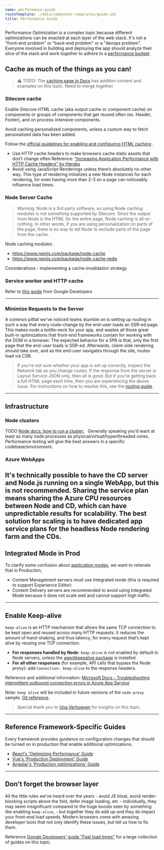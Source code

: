 ```yaml
---
name: performance-guide
routeTemplate: ./data/component-templates/guide.yml
title: Performance Guide
---
```

Performance Optimization is a complex topic because different optimizations can be enacted at each layer of the web stack. It's not a "front-end problem" or "back-end problem" or a "devops problem". Everyone involved in building and deploying the app should analyze their slice of the stack and work together to adhere to a [performance budget](https://web.dev/performance-budgets-101/).

## Cache as much of the things as you can!

> ⚠️ TODO: The [caching page in Docs](/docs/techniques/performance/caching) has addition content and examples on this topic. Need to merge together.

### Sitecore cache

Enable Sitecore HTML cache (aka output cache or component cache) on components or groups of components that get reused often (ex. Header, Footer), and on process-intensive components.

Avoid caching personalized components, unless a custom way to fetch personalized data has been added.

Follow the  [official guidelines for enabling and configuring HTML caching](https://doc.sitecore.com/developers/93/platform-administration-and-architecture/en/configure-html-component-cache-values.html) .
 
* Use HTTP cache headers to make browsers cache static assets that don’t change often
Reference:  [“Increasing Application Performance with HTTP Cache Headers” by Heroku](https://devcenter.heroku.com/articles/increasing-application-performance-with-http-cache-headers) 
 
* Avoid using JavaScript Renderings unless there’s absolutely no other way. This type of rendering initializes a new Node instances for each rendering, for even having more than 2-3 on a page can noticeably influence load times.

### Node Server Cache

> Warning: Node is a 3rd party software, so using Node caching modules is not something supported by Sitecore. Since the output from Node is the HTML for the entire page, Node caching is all-or-nothing. In other words, if you are using personalization on parts of the page, there is no way to tell Node to exclude parts of the page from the cache.

Node caching modules:
- https://www.npmjs.com/package/node-cache
- https://www.npmjs.com/package/node-cache-redis

Considerations - implementing a cache-invalidation strategy

### Service worker and HTTP cache

Refer to [this guide](https://web.dev/service-worker-caching-and-http-caching/) from Google Developers

---

### Minimize Requests to the Server

A common pitfall we've noticed teams stumble on is setting up routing in such a way that every route-change by the end-user loads an SSR-ed page. This makes node a bottle-neck for your app, and wastes all those great built-in optimizations that front-end frameworks contain for working with the DOM in a browser. The expected behavior for a SPA is that, only the first page that the end-user loads is SSR-ed. Afterwards, client-side rendering should take over, and as the end-user navigates through the site, routes load via CSR.

> If you're not sure whether your app is set up correctly, inspect the Network tab as you change routes. If the response from the server is Layout Service JSON only, then all is good. But if you're getting back a full HTML page each time, then you are experiencing the above issue. For instructions on how to resolve this, see the [routing guide](/guides/code-patterns-routing).

---

## Infrastructure

### Node clusters
TODO
[Node docs: how to run a cluster:](https://nodejs.org/api/cluster.html)
 
Generally speaking you’d want at least as many node processes as physical/virtual/hyperthreaded cores. Performance testing will give the best answers in a specific codebase/environment.


### Azure WebApps
It's technically possible to have the CD server and Node.js running on a single WebApp, but this is not recommended. Sharing the service plan means sharing the Azure CPU resources between Node and CD, which can have unpredictable results for scalability. The best solution for scaling is to have dedicated app service plans for the headless Node rendering farm and the CDs.
 
---

## Integrated Mode in Prod
To clarify some confusion about [application modes](https://jss.sitecore.com/docs/fundamentals/application-modes), we want to reiterate that in Production,
- Content Management servers must use Integrated mode (this is required to support Experience Editor)
- Content Delivery servers are recommended to avoid using Integrated Mode because it does not scale well and cannot support high traffic.

---

## Enable Keep-alive
`keep-alive` is an HTTP mechanism that allows the same TCP connection to be kept open and reused across many HTTP requests. It reduces the amount of hand-shaking, and thus latency, for every request that’s kept alive by reusing one TCP connection.

- **For responses handled by Node**: `keep-alive` is not enabled by default in Node servers, unless the [agentkeepalive package](https://www.npmjs.com/package/agentkeepalive) is installed.
- **For all other responses** (for example, API calls that bypass the Node proxy): add `Connection: keep-alive` to the response headers.

Reference and additional information: [Microsoft Docs - Troubleshooting intermittent outbound connection errors in Azure App Service](https://docs.microsoft.com/en-us/azure/app-service/troubleshoot-intermittent-outbound-connection-errors#node)

Note: `keep alive` will be included in future versions of the `node-proxy` sample. [Git reference](https://github.com/Sitecore/jss/blob/keep-alive-feature/samples/node-headless-ssr-proxy/config.js#L31).


> Special thank you to [Una Verhoeven](https://twitter.com/unaverhoeven) for insights on this topic.

---

## Reference Framework-Specific Guides
Every framework provides guidance on configuration changes that should be turned on in production that enable additional optimizations.

- [React's 'Optimizing Performance' Guide](https://reactjs.org/docs/optimizing-performance.html)
- [Vue's 'Production Deployment' Guide](https://vuejs.org/v2/guide/deployment.html)
- [Angular's 'Production optiimizations' Guide](https://angular.io/guide/deployment#production-optimizations)

---

## Don't forget the browser layer
All the little rules we've heard over the years - avoid JS bloat, avoid render-blocking scripts above the fold, defer image loading, etc - individually, they may seem insignificant compared to the huge boosts seen by something like enabling `keep-alive`, - but together they do add up and they do impact your front-end load speeds. Modern browsers come with amazing developer tools that not only identify these issues, but tell us how to fix them.

Reference [Google Developers' guide "Fast load times"](https://web.dev/fast/) for a large collection of guides on this topic.
